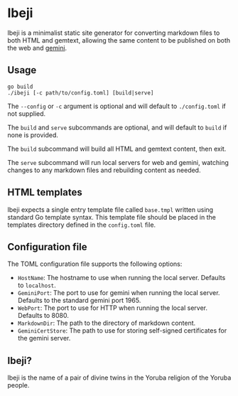 # Ibeji

Ibeji is a minimalist static site generator for converting
markdown files to both HTML and gemtext, allowing the same content to be
published on both the web and [gemini](https://geminiprotocol.net).

## Usage

```
go build
./ibeji [-c path/to/config.toml] [build|serve]
```

The `--config` or `-c` argument is optional and will default to `./config.toml`
if not supplied.

The `build` and `serve` subcommands are optional, and will default to `build` if
none is provided.

The `build` subcommand will build all HTML and gemtext content, then exit.

The `serve` subcommand will run local servers for web and gemini, watching
changes to any markdown files and rebuilding content as needed.

## HTML templates

Ibeji expects a single entry template file called `base.tmpl` written using
standard Go template syntax. This template file should be placed in the
templates directory defined in the `config.toml` file.

## Configuration file

The TOML configuration file supports the following options:

- `HostName`: The hostname to use when running the local server. Defaults to `localhost`.
- `GeminiPort`: The port to use for gemini when running the local server. Defaults to the standard gemini port 1965.
- `WebPort`: The port to use for HTTP when running the local server. Defaults to
  8080.
- `MarkdownDir`: The path to the directory of markdown content.
- `GeminiCertStore`: The path to use for storing self-signed certificates for
the gemini server.

## Ibeji?

Ibeji is the name of a pair of divine twins in the Yoruba religion of the Yoruba
people.
